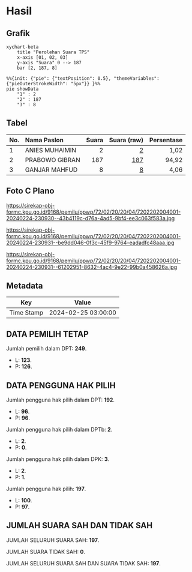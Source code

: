 # Hasil

## Grafik

```mermaid
xychart-beta
    title "Perolehan Suara TPS"
    x-axis [01, 02, 03]
    y-axis "Suara" 0 --> 187
    bar [2, 187, 8]
```

```mermaid
%%{init: {"pie": {"textPosition": 0.5}, "themeVariables": {"pieOuterStrokeWidth": "5px"}} }%%
pie showData
    "1" : 2
    "2" : 187
    "3" : 8
```

## Tabel

| No. | Nama Paslon    | Suara | Suara (raw) | Persentase |
|:--- |:-------------- | -----:| -----------:| ----------:|
| 1   | ANIES MUHAIMIN | 2     | [2][p-1]    | 1,02       |
| 2   | PRABOWO GIBRAN | 187   | [187][p-2]  | 94,92      |
| 3   | GANJAR MAHFUD  | 8     | [8][p-3]    | 4,06       |


[p-1]: https://github.com/gigit-pemilu/pemilu-2024-72-sulawesi-tengah/blob/main/pilpres/hitung-suara/sub/72-sulawesi-tengah/sub/02-poso/sub/20-pamona-barat/sub/2004-salukaia/sub/001-tps/sub/paslon-1.txt
[p-2]: https://github.com/gigit-pemilu/pemilu-2024-72-sulawesi-tengah/blob/main/pilpres/hitung-suara/sub/72-sulawesi-tengah/sub/02-poso/sub/20-pamona-barat/sub/2004-salukaia/sub/001-tps/sub/paslon-2.txt
[p-3]: https://github.com/gigit-pemilu/pemilu-2024-72-sulawesi-tengah/blob/main/pilpres/hitung-suara/sub/72-sulawesi-tengah/sub/02-poso/sub/20-pamona-barat/sub/2004-salukaia/sub/001-tps/sub/paslon-3.txt

## Foto C Plano

https://sirekap-obj-formc.kpu.go.id/9168/pemilu/ppwp/72/02/20/20/04/7202202004001-20240224-230930--43b4119c-d76a-4ad5-9bf4-ee3c063f583a.jpg

https://sirekap-obj-formc.kpu.go.id/9168/pemilu/ppwp/72/02/20/20/04/7202202004001-20240224-230931--be9dd046-0f3c-45f9-9764-eadadfc48aaa.jpg

https://sirekap-obj-formc.kpu.go.id/9168/pemilu/ppwp/72/02/20/20/04/7202202004001-20240224-230931--61202951-8632-4ac4-9e22-99b0a458626a.jpg


## Metadata

| Key        | Value               |
| ---------- | ------------------- |
| Time Stamp | 2024-02-25 03:00:00 |


## DATA PEMILIH TETAP

Jumlah pemilih dalam DPT: **249**.
 * L: **123**.
 * P: **126**.

## DATA PENGGUNA HAK PILIH

Jumlah pengguna hak pilih dalam DPT: **192**.
 * L: **96**.
 * P: **96**.

Jumlah pengguna hak pilih dalam DPTb: **2**.
 * L: **2**.
 * P: **0**.

Jumlah pengguna hak pilih dalam DPK: **3**.
 * L: **2**.
 * P: **1**.

Jumlah pengguna hak pilih: **197**.
 * L: **100**.
 * P: **97**.

## JUMLAH SUARA SAH DAN TIDAK SAH

JUMLAH SELURUH SUARA SAH: **197**.

JUMLAH SUARA TIDAK SAH: **0**.

JUMLAH SELURUH SUARA SAH DAN SUARA TIDAK SAH: **197**.


